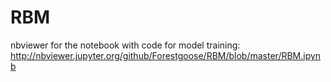 # RBM
nbviewer for the notebook with code for model training:
http://nbviewer.jupyter.org/github/Forestgoose/RBM/blob/master/RBM.ipynb
